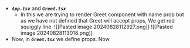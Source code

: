 - ***`App.tsx`*** and ***`Greet.tsx`***
	-  In this we are trying to render Greet component with name prop but as we have not defined that Greet will accept props, We get red squiggly line.
	 ![[Pasted image 20240828112927.png]]
	 ![[Pasted image 20240828113018.png]]
- Now, in ***`Greet.tsx`*** we define props. Now  